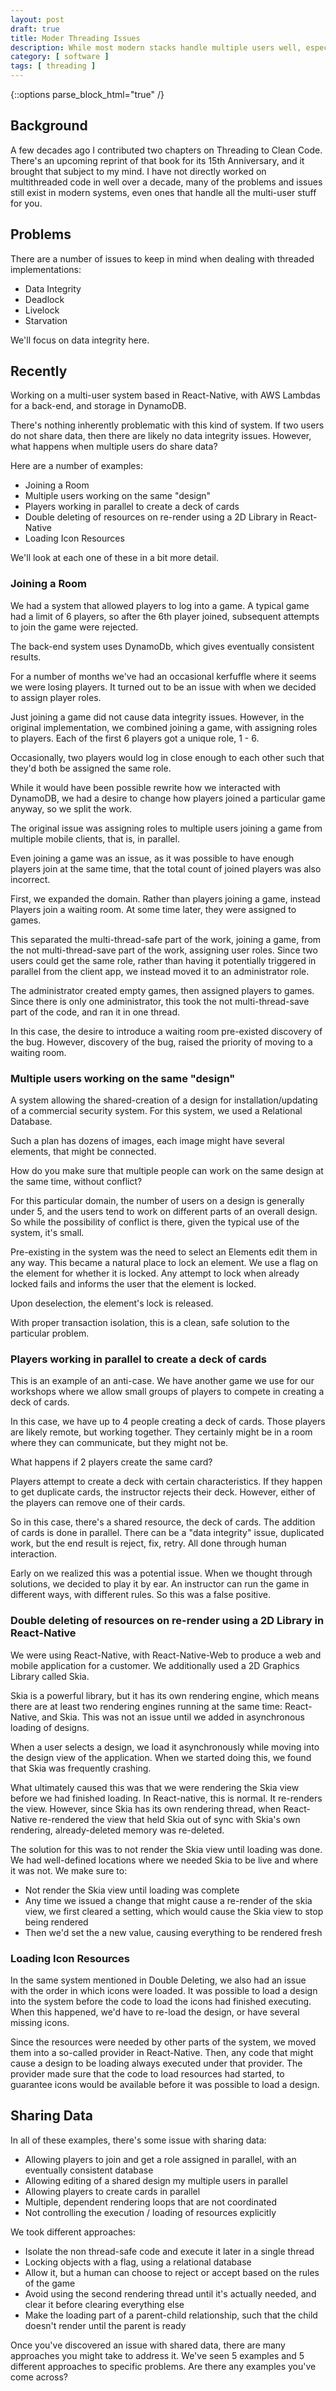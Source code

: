 ```yaml
---
layout: post
draft: true
title: Moder Threading Issues
description: While most modern stacks handle multiple users well, especially when those users do not share data, there are still cases where knowledge of parallel/threading issues is still good to keep in mind.
category: [ software ]
tags: [ threading ]
---
```


{::options parse_block_html="true" /}

## Background
A few decades ago I contributed two chapters on Threading to Clean Code. There's an upcoming reprint of that book
for its 15th Anniversary, and it brought that subject to my mind. I have not directly worked on multithreaded code in 
well over a decade, many of the problems and issues still exist in modern systems, even ones that handle all the
multi-user stuff for you.

## Problems
There are a number of issues to keep in mind when dealing with threaded implementations:
* Data Integrity
* Deadlock
* Livelock
* Starvation

We'll focus on data integrity here.

## Recently
Working on a multi-user system based in React-Native, with AWS Lambdas for a back-end, and storage in DynamoDB.

There's nothing inherently problematic with this kind of system. If two users do not share data, then there are
likely no data integrity issues. However, what happens when multiple users do share data?

Here are a number of examples:
* Joining a Room
* Multiple users working on the same "design"
* Players working in parallel to create a deck of cards
* Double deleting of resources on re-render using a 2D Library in React-Native
* Loading Icon Resources

We'll look at each one of these in a bit more detail.

### Joining a Room
We had a system that allowed players to log into a game. A typical game had a limit of 6 players, so after the
6th player joined, subsequent attempts to join the game were rejected.

The back-end system uses DynamoDb, which gives eventually consistent results.

For a number of months we've had an occasional kerfuffle where it seems we were losing players. It turned out to 
be an issue with when we decided to assign player roles.

Just joining a game did not cause data integrity issues. However, in the original implementation, we combined
joining a game, with assigning roles to players. Each of the first 6 players got a unique role, 1 - 6. 

Occasionally, two players would log in close enough to each other such that they'd both be assigned the same role.

While it would have been possible rewrite how we interacted with DynamoDB, we had a desire to change how players
joined a particular game anyway, so we split the work.

The original issue was assigning roles to multiple users joining a game from multiple mobile clients, that is, in
parallel.

Even joining a game was an issue, as it was possible to have enough players join at the same time, that the total 
count of joined players was also incorrect.

First, we expanded the domain. Rather than players joining a game, instead Players join a waiting room. At some
time later, they were assigned to games. 

This separated the multi-thread-safe part of the work, joining a game, from the not multi-thread-save part of the work, 
assigning user roles. Since two users could get the same role, rather than having it potentially triggered in parallel 
from the client app, we instead moved it to an administrator role.

The administrator created empty games, then assigned players to games. Since there is only one administrator, this
took the not multi-thread-save part of the code, and ran it in one thread.

In this case, the desire to introduce a waiting room pre-existed discovery of the bug. However, discovery of the
bug, raised the priority of moving to a waiting room.

### Multiple users working on the same "design"
A system allowing the shared-creation of a design for installation/updating of a commercial security system. For this
system, we used a Relational Database.

Such a plan has dozens of images, each image might have several elements, that might be connected.

How do you make sure that multiple people can work on the same design at the same time, without conflict?

For this particular domain, the number of users on a design is generally under 5, and the users tend to work on
different parts of an overall design. So while the possibility of conflict is there, given the typical use of 
the system, it's small.

Pre-existing in the system was the need to select an Elements edit them in any way. This became a natural place to lock 
an element. We use a flag on the element for whether it is locked. Any attempt to lock when already locked fails and 
informs the user that the element is locked.

Upon deselection, the element's lock is released.

With proper transaction isolation, this is a clean, safe solution to the particular problem.

### Players working in parallel to create a deck of cards
This is an example of an anti-case. We have another game we use for our workshops where we allow small groups of
players to compete in creating a deck of cards. 

In this case, we have up to 4 people creating a deck of cards. Those players are likely remote, but working together.
They certainly might be in a room where they can communicate, but they might not be. 

What happens if 2 players create the same card?

Players attempt to create a deck with certain characteristics. If they happen to get duplicate cards, the instructor
rejects their deck. However, either of the players can remove one of their cards. 

So in this case, there's a shared resource, the deck of cards. The addition of cards is done in parallel. There can
be a "data integrity" issue, duplicated work, but the end result is reject, fix, retry. All done through human 
interaction.

Early on we realized this was a potential issue. When we thought through solutions, we decided to play it by ear.
An instructor can run the game in different ways, with different rules. So this was a false positive.

### Double deleting of resources on re-render using a 2D Library in React-Native
We were using React-Native, with React-Native-Web to produce a web and mobile application for a customer. We 
additionally used a 2D Graphics Library called Skia.

Skia is a powerful library, but it has its own rendering engine, which means there are at least two rendering 
engines running at the same time: React-Native, and Skia. This was not an issue until we added in asynchronous 
loading of designs.

When a user selects a design, we load it asynchronously while moving into the design view of the application. When 
we started doing this, we found that Skia was frequently crashing. 

What ultimately caused this was that we were rendering the Skia view before we had finished loading. In React-native,
this is normal. It re-renders the view. However, since Skia has its own rendering thread, when React-Native
re-rendered the view that held Skia out of sync with Skia's own rendering, already-deleted memory was re-deleted.

The solution for this was to not render the Skia view until loading was done. We had well-defined locations where 
we needed Skia to be live and where it was not. We make sure to:
* Not render the Skia view until loading was complete
* Any time we issued a change that might cause a re-render of the skia view, we first cleared a setting, which would cause the Skia view to stop being rendered
* Then we'd set the a new value, causing everything to be rendered fresh

### Loading Icon Resources
In the same system mentioned in Double Deleting, we also had an issue with the order in which icons were loaded.
It was possible to load a design into the system before the code to load the icons had finished executing. When this 
happened, we'd have to re-load the design, or have several missing icons.

Since the resources were needed by other parts of the system, we moved them into a so-called provider in React-Native.
Then, any code that might cause a design to be loading always executed under that provider. The provider made sure
that the code to load resources had started, to guarantee icons would be available before it was possible to load
a design.

## Sharing Data
In all of these examples, there's some issue with sharing data:

* Allowing players to join and get a role assigned in parallel, with an eventually consistent database
* Allowing editing of a shared design my multiple users in parallel
* Allowing players to create cards in parallel
* Multiple, dependent rendering loops that are not coordinated
* Not controlling the execution / loading of resources explicitly

We took different approaches:
* Isolate the non thread-safe code and execute it later in a single thread
* Locking objects with a flag, using a relational database
* Allow it, but a human can choose to reject or accept based on the rules of the game
* Avoid using the second rendering thread until it's actually needed, and clear it before clearing everything else
* Make the loading part of a parent-child relationship, such that the child doesn't render until the parent is ready

Once you've discovered an issue with shared data, there are many approaches you might take to address it. We've seen
5 examples and 5 different approaches to specific problems. Are there any examples you've come across?

